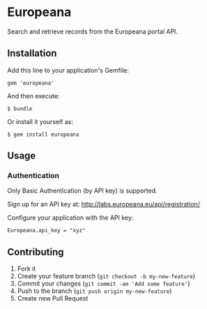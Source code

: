 # Europeana

Search and retrieve records from the Europeana portal API.

## Installation

Add this line to your application's Gemfile:

    gem 'europeana'

And then execute:

    $ bundle

Or install it yourself as:

    $ gem install europeana

## Usage

### Authentication

Only Basic Authentication (by API key) is supported. 

Sign up for an API key at: http://labs.europeana.eu/api/registration/

Configure your application with the API key:

    Europeana.api_key = "xyz"

## Contributing

1. Fork it
2. Create your feature branch (`git checkout -b my-new-feature`)
3. Commit your changes (`git commit -am 'Add some feature'`)
4. Push to the branch (`git push origin my-new-feature`)
5. Create new Pull Request
